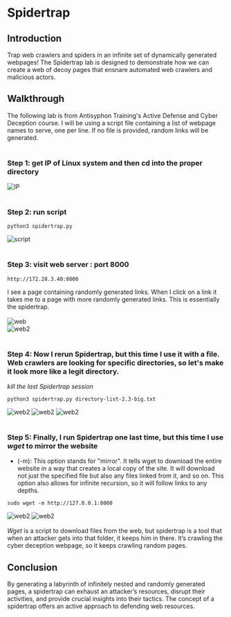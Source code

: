 # Spidertrap

## Introduction
Trap web crawlers and spiders in an infinite set of dynamically generated webpages! The Spidertrap lab is designed to demonstrate how we can create a web of decoy pages that ensnare automated web crawlers and malicious actors. 

## Walkthrough
The following lab is from Antisyphon Training's Active Defense and Cyber Deception course. I will be using a script file containing a list of webpage names to serve, one per line. If no file is provided, random links will be generated.
<br>
<br>
### Step 1: get IP of Linux system and then cd into the proper directory
![IP](https://github.com/trixiahorner/Spidertrap/blob/main/images/s1.png?raw=true)
<br>
<br>
### Step 2: run script
```
python3 spidertrap.py
```
![script](https://github.com/trixiahorner/Spidertrap/blob/main/images/s2.png?raw=true)
<br>
<br>
### Step 3: visit web server : port 8000 
```
http://172.28.3.40:8000
```
I see a page containing randomly generated links. When I click on a link it takes me to a page with more randomly generated links. This is essentially the spidertrap.
<br>
<br>
![web](https://github.com/trixiahorner/Spidertrap/blob/main/images/s3.png?raw=true)
<br>
![web2](https://github.com/trixiahorner/Spidertrap/blob/main/images/s4.png?raw=true)
<br>
<br>
### Step 4: Now I rerun Spidertrap, but this time I use it with a file. Web crawlers are looking for specific directories, so let's make it look more like a legit directory.
*kill the last Spidertrap session*
```
python3 spidertrap.py directory-list-2.3-big.txt
```
![web2](https://github.com/trixiahorner/Spidertrap/blob/main/images/s5.png?raw=true)
![web2](https://github.com/trixiahorner/Spidertrap/blob/main/images/s6.png?raw=true)
![web2](https://github.com/trixiahorner/Spidertrap/blob/main/images/s7.png?raw=true)
<br>
<br>
### Step 5: Finally, I run Spidertrap one last time, but this time I use *wget* to mirror the website
- (-m): This option stands for "mirror". It tells wget to download the entire website in a way that creates a local copy of the site. It will download not just the specified file but also any files linked from it, and so on. This option also allows for infinite recursion, so it will follow links to any depths.
```
sudo wget -m http://127.0.0.1:8000
```
![web2](https://github.com/trixiahorner/Spidertrap/blob/main/images/s8.png?raw=true)
![web2](https://github.com/trixiahorner/Spidertrap/blob/main/images/s9.png?raw=true)
<br>
<br>
*Wget* is a script to download files from the web, but  spidertrap is a tool that when an attacker gets into that folder, it keeps him in there. It’s crawling the cyber deception webpage, so it keeps crawling random pages. 
<br>

## Conclusion
By generating a labyrinth of infinitely nested and randomly generated pages, a spidertrap can exhaust an attacker’s resources, disrupt their activities, and provide crucial insights into their tactics. The concept of a spidertrap offers an active approach to defending web resources.
